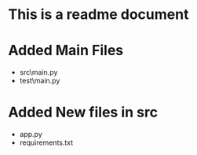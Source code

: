 # This is a readme document

# Added Main Files 
 * src\main.py
 * test\main.py

# Added New files in src 
 * app.py
 * requirements.txt